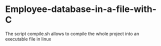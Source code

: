 # Employee-database-in-a-file-with-C

The script compile.sh allows to compile the whole project into an executable file in linux
